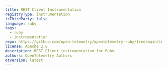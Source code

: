 ```yaml
---
title: REST Client Instrumentation
registryType: instrumentation
isThirdParty: false
language: ruby
tags:
  - ruby
  - instrumentation
repo: https://github.com/open-telemetry/opentelemetry-ruby/tree/main/instrumentation/restclient
license: Apache 2.0
description: REST Client instrumentation for Ruby.
authors: OpenTelemetry Authors
otVersion: latest
---
```

